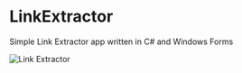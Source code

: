 # LinkExtractor
Simple Link Extractor app written in C# and Windows Forms

![Link Extractor](https://www.neptuo.com/Content/Images/Projects/link-extractor-01.png)
